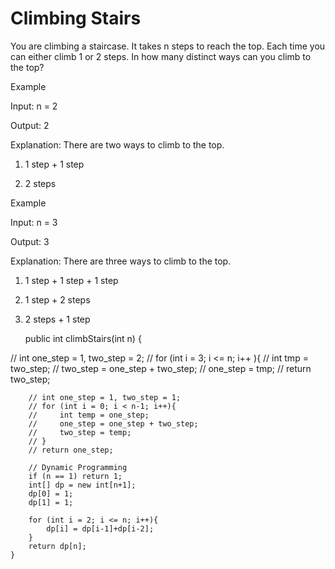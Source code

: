 # Climbing Stairs

You are climbing a staircase. It takes n steps to reach the top. Each time you can either climb 1 or 2 steps. In how many distinct ways can you climb to the top?

Example 

Input: n = 2

Output: 2

Explanation: There are two ways to climb to the top.

1. 1 step + 1 step

2. 2 steps


Example

Input: n = 3

Output: 3

Explanation: There are three ways to climb to the top.

1. 1 step + 1 step + 1 step

2. 1 step + 2 steps

3. 2 steps + 1 step


    public int climbStairs(int n) {
        
//         int one_step = 1, two_step = 2;
//         for (int i = 3; i <= n; i++ ){
//             int tmp = two_step;
//             two_step = one_step + two_step;
//             one_step = tmp;
        // return two_step;

        // int one_step = 1, two_step = 1;
        // for (int i = 0; i < n-1; i++){
        //     int temp = one_step;
        //     one_step = one_step + two_step;
        //     two_step = temp;
        // }
        // return one_step;
        
        // Dynamic Programming
        if (n == 1) return 1;
        int[] dp = new int[n+1];
        dp[0] = 1;
        dp[1] = 1;
        
        for (int i = 2; i <= n; i++){
            dp[i] = dp[i-1]+dp[i-2];
        }
        return dp[n];
    }

